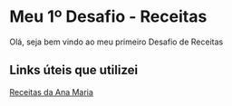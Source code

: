 # Meu 1º Desafio - Receitas 

Olá, seja bem vindo ao meu primeiro Desafio de Receitas

## Links úteis que utilizei

[Receitas da Ana Maria](https://anamariabraga.globo.com/receita/)
